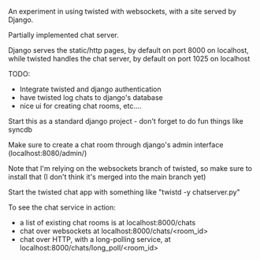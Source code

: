 An experiment in using twisted with websockets, with a site served by Django.

Partially implemented chat server.

Django serves the static/http pages, by default on port 8000 on localhost, while twisted handles the chat server, by default on port 1025 on localhost

TODO:
 * Integrate twisted and django authentication
 * have twisted log chats to django's database
 * nice ui for creating chat rooms, etc....

Start this as a standard django project - don't forget to do fun things like syncdb

Make sure to create a chat room through django's admin interface (localhost:8080/admin/)

Note that I'm relying on the websockets branch of twisted, so make sure to install that (I don't think it's merged into the main branch yet)

Start the twisted chat app with something like "twistd -y chatserver.py"

To see the chat service in action: 
* a list of existing chat rooms is at localhost:8000/chats
* chat over websockets at localhost:8000/chats/<room_id>
* chat over HTTP, with a long-polling service, at localhost:8000/chats/long_poll/<room_id>

